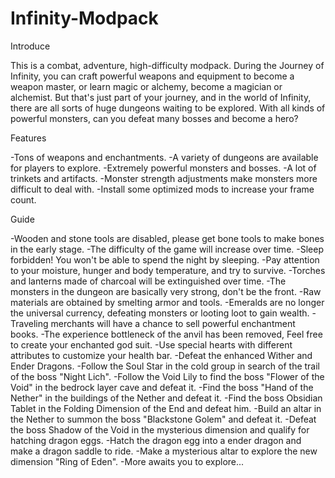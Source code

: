 # Infinity-Modpack
 
Introduce

This is a combat, adventure, high-difficulty modpack. During the Journey of Infinity, you can craft powerful weapons and equipment to become a weapon master, or learn magic or alchemy, become a magician or alchemist. But that's just part of your journey, and in the world of Infinity, there are all sorts of huge dungeons waiting to be explored. With all kinds of powerful monsters, can you defeat many bosses and become a hero? 

Features

-Tons of weapons and enchantments.
-A variety of dungeons are available for players to explore.
-Extremely powerful monsters and bosses.
-A lot of trinkets and artifacts.
-Monster strength adjustments make monsters more difficult to deal with.
-Install some optimized mods to increase your frame count.

Guide

-Wooden and stone tools are disabled, please get bone tools to make bones in the early stage.
-The difficulty of the game will increase over time.
-Sleep forbidden! You won't be able to spend the night by sleeping.
-Pay attention to your moisture, hunger and body temperature, and try to survive.
-Torches and lanterns made of charcoal will be extinguished over time.
-The monsters in the dungeon are basically very strong, don't be the front.
-Raw materials are obtained by smelting armor and tools.
-Emeralds are no longer the universal currency, defeating monsters or looting loot to gain wealth.
-Traveling merchants will have a chance to sell powerful enchantment books.
-The experience bottleneck of the anvil has been removed, Feel free to create your enchanted god suit.
-Use special hearts with different attributes to customize your health bar.
-Defeat the enhanced Wither and Ender Dragons.
-Follow the Soul Star in the cold group in search of the trail of the boss "Night Lich".
-Follow the Void Lily to find the boss "Flower of the Void" in the bedrock layer cave and defeat it.
-Find the boss "Hand of the Nether" in the buildings of the Nether and defeat it.
-Find the boss Obsidian Tablet in the Folding Dimension of the End and defeat him.
-Build an altar in the Nether to summon the boss "Blackstone Golem" and defeat it.
-Defeat the boss Shadow of the Void in the mysterious dimension and qualify for hatching dragon eggs.
-Hatch the dragon egg into a ender dragon and make a dragon saddle to ride.
-Make a mysterious altar to explore the new dimension "Ring of Eden".
-More awaits you to explore...
